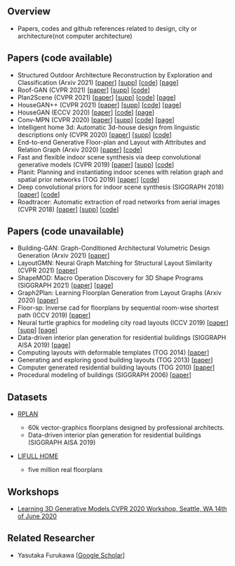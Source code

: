 ## Overview 

- Papers, codes and github references related to design, city or architecture(not computer architecture)

## Papers (code available)

- Structured Outdoor Architecture Reconstruction by Exploration and Classification (Arxiv 2021)
[[paper](https://arxiv.org/pdf/2108.07990.pdf)]
[[supp](https://zhangfuyang.github.io/search-classify/supp.pdf)]
[[code](https://github.com/zhangfuyang/search_evaluate)]
[[page](https://zhangfuyang.github.io/search-classify/page.html)]
- Roof-GAN (CVPR 2021)
[[paper](https://openaccess.thecvf.com/content/CVPR2021/papers/Qian_Roof-GAN_Learning_To_Generate_Roof_Geometry_and_Relations_for_Residential_CVPR_2021_paper.pdf)]
[[supp](https://openaccess.thecvf.com/content/CVPR2021/supplemental/Qian_Roof-GAN_Learning_To_CVPR_2021_supplemental.pdf)]
[[code](https://github.com/yi-ming-qian/roofgan)]
- Plan2Scene (CVPR 2021)
[[paper](https://openaccess.thecvf.com/content/CVPR2021/papers/Vidanapathirana_Plan2Scene_Converting_Floorplans_to_3D_Scenes_CVPR_2021_paper.pdf)]
[[supp](https://openaccess.thecvf.com/content/CVPR2021/supplemental/Vidanapathirana_Plan2Scene_Converting_Floorplans_CVPR_2021_supplemental.pdf)]
[[code](https://github.com/3dlg-hcvc/plan2scene)]
[[page](https://3dlg-hcvc.github.io/plan2scene)]
- HouseGAN++ (CVPR 2021)
[[paper](https://openaccess.thecvf.com/content/CVPR2021/papers/Nauata_House-GAN_Generative_Adversarial_Layout_Refinement_Network_towards_Intelligent_Computational_Agent_CVPR_2021_paper.pdf)]
[[supp](https://openaccess.thecvf.com/content/CVPR2021/supplemental/Nauata_House-GAN_Generative_Adversarial_CVPR_2021_supplemental.pdf)]
[[code](https://github.com/ennauata/houseganpp)]
[[page](https://ennauata.github.io/houseganpp/page.html?fbclid=IwAR3s6cYsrvWxN5CGGA9T10GRLBsRybTbt6VlI7mbqA-3eXnX2x2TxaUijUA)]
- HouseGAN (ECCV 2020) 
[[paper](https://arxiv.org/abs/2003.06988)] 
[[code](https://github.com/ennauata/housegan)] 
[[page](https://ennauata.github.io/housegan/page.html)]
- Conv-MPN (CVPR 2020)
[[paper](https://openaccess.thecvf.com/content_CVPR_2020/papers/Zhang_Conv-MPN_Convolutional_Message_Passing_Neural_Network_for_Structured_Outdoor_Architecture_CVPR_2020_paper.pdf)]
[[supp](https://openaccess.thecvf.com/content_CVPR_2020/supplemental/Zhang_Conv-MPN_Convolutional_Message_CVPR_2020_supplemental.pdf)]
[[code](https://github.com/zhangfuyang/Conv-MPN)]
[[page](https://zhangfuyang.github.io/conv-mpn/page.html)]
- Intelligent home 3d: Automatic 3d-house design from linguistic descriptions only (CVPR 2020) 
[[paper](https://openaccess.thecvf.com/content_CVPR_2020/papers/Chen_Intelligent_Home_3D_Automatic_3D-House_Design_From_Linguistic_Descriptions_Only_CVPR_2020_paper.pdf)]
[[supp](https://openaccess.thecvf.com/content_CVPR_2020/supplemental/Chen_Intelligent_Home_3D_CVPR_2020_supplemental.pdf)]
[[code](https://github.com/chenqi008/HPGM)]
- End-to-end Generative Floor-plan and Layout with Attributes and Relation Graph (Arxiv 2020)
[[paper](https://arxiv.org/pdf/2012.08514.pdf)]
[[code](https://github.com/CODE-SUBMIT/dataset3)]
- Fast and flexible indoor scene synthesis via deep convolutional generative models (CVPR 2019)
[[paper](https://openaccess.thecvf.com/content_CVPR_2019/papers/Ritchie_Fast_and_Flexible_Indoor_Scene_Synthesis_via_Deep_Convolutional_Generative_CVPR_2019_paper.pdf)]
[[supp](https://openaccess.thecvf.com/content_CVPR_2019/supplemental/Ritchie_Fast_and_Flexible_CVPR_2019_supplemental.zip)]
[[code](https://github.com/brownvc/fast-synth)]
- Planit: Planning and instantiating indoor scenes with relation graph and spatial prior networks (TOG 2019)
[[paper](https://kwang-ether.github.io/pdf/planit.pdf)]
[[code](https://github.com/brownvc/planit)]
- Deep convolutional priors for indoor scene synthesis (SIGGRAPH 2018)
[[paper](https://kwang-ether.github.io/pdf/deepsynth.pdf)]
[[code](https://github.com/brownvc/fast-synth)]
- Roadtracer: Automatic extraction of road networks from aerial images (CVPR 2018)
[[paper](https://roadmaps.csail.mit.edu/roadtracer.pdf)]
[[supp](https://roadmaps.csail.mit.edu/roadtracer/supplementary.pdf)]
[[code](https://github.com/mitroadmaps/roadtracer/)]

## Papers (code unavailable)

- Building-GAN: Graph-Conditioned Architectural Volumetric Design Generation (Arxiv 2021)
[[paper](https://arxiv.org/pdf/2104.13316.pdf)]
- LayoutGMN: Neural Graph Matching for Structural Layout Similarity (CVPR 2021)
[[paper](https://openaccess.thecvf.com/content/CVPR2021/papers/Patil_LayoutGMN_Neural_Graph_Matching_for_Structural_Layout_Similarity_CVPR_2021_paper.pdf)]
- ShapeMOD: Macro Operation Discovery for 3D Shape Programs (SIGGRAPH 2021)
[[paper](https://rkjones4.github.io/pdf/shapeMOD.pdf)]
[[page](https://rkjones4.github.io/shapeMOD.html)]
- Graph2Plan: Learning Floorplan Generation from Layout Graphs (Arxiv 2020)
[[paper](https://arxiv.org/pdf/2004.13204.pdf)]
- Floor-sp: Inverse cad for floorplans by sequential room-wise shortest path (ICCV 2019)
[[paper](https://arxiv.org/abs/1908.06702)]
- Neural turtle graphics for modeling city road layouts (ICCV 2019)
[[paper](https://arxiv.org/pdf/1910.02055.pdf)]
[[supp](https://nv-tlabs.github.io/NTG/resources/supp.pdf)]
[[page](https://nv-tlabs.github.io/NTG/)]
- Data-driven interior plan generation for residential buildings (SIGGRAPH AISA 2019)
[[page](http://staff.ustc.edu.cn/~fuxm/projects/DeepLayout/index.html)]
- Computing layouts with deformable templates (TOG 2014)
[[paper](http://peterwonka.net/Publications/pdfs/2014.SG.Peng.Computing_Layouts_with_Deformable_Templates.pdf)]
- Generating and exploring good building layouts (TOG 2013)
[[paper](https://dl.acm.org/doi/pdf/10.1145/2461912.2461977)]
- Computer generated residential building layouts (TOG 2010)
[[paper](https://dl.acm.org/doi/pdf/10.1145/1882261.1866203)]
- Procedural modeling of buildings (SIGGRAPH 2006)
[[paper](https://www.researchgate.net/publication/220183823_Procedural_Modeling_of_Buildings)]


## Datasets

- [RPLAN](http://staff.ustc.edu.cn/~fuxm/projects/DeepLayout/index.html)
    - 60k vector-graphics floorplans designed by professional architects.
    - Data-driven interior plan generation for residential buildings (SIGGRAPH AISA 2019)

- [LIFULL HOME](https://www.nii.ac.jp/dsc/idr/lifull)
    - five million real floorplans

## Workshops

- [Learning 3D Generative Models CVPR 2020 Workshop, Seattle, WA 14th of June 2020](https://learn3dgen.github.io/)


## Related Researcher

- Yasutaka Furukawa
[[Google Scholar](https://scholar.google.com/citations?user=wCxzFrMAAAAJ&hl=en)]
